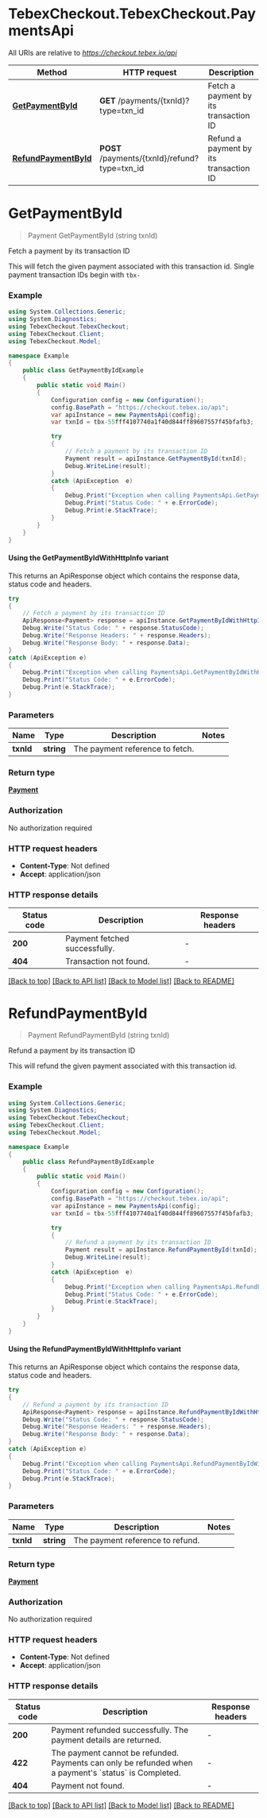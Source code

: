 # TebexCheckout.TebexCheckout.PaymentsApi

All URIs are relative to *https://checkout.tebex.io/api*

| Method | HTTP request | Description |
|--------|--------------|-------------|
| [**GetPaymentById**](PaymentsApi.md#getpaymentbyid) | **GET** /payments/{txnId}?type&#x3D;txn_id | Fetch a payment by its transaction ID |
| [**RefundPaymentById**](PaymentsApi.md#refundpaymentbyid) | **POST** /payments/{txnId}/refund?type&#x3D;txn_id | Refund a payment by its transaction ID |

<a id="getpaymentbyid"></a>
# **GetPaymentById**
> Payment GetPaymentById (string txnId)

Fetch a payment by its transaction ID

This will fetch the given payment associated with this transaction id. Single payment transaction IDs begin with `tbx-`

### Example
```csharp
using System.Collections.Generic;
using System.Diagnostics;
using TebexCheckout.TebexCheckout;
using TebexCheckout.Client;
using TebexCheckout.Model;

namespace Example
{
    public class GetPaymentByIdExample
    {
        public static void Main()
        {
            Configuration config = new Configuration();
            config.BasePath = "https://checkout.tebex.io/api";
            var apiInstance = new PaymentsApi(config);
            var txnId = tbx-55fff4107740a1f40d844ff89607557f45bfafb3;  // string | The payment reference to fetch.

            try
            {
                // Fetch a payment by its transaction ID
                Payment result = apiInstance.GetPaymentById(txnId);
                Debug.WriteLine(result);
            }
            catch (ApiException  e)
            {
                Debug.Print("Exception when calling PaymentsApi.GetPaymentById: " + e.Message);
                Debug.Print("Status Code: " + e.ErrorCode);
                Debug.Print(e.StackTrace);
            }
        }
    }
}
```

#### Using the GetPaymentByIdWithHttpInfo variant
This returns an ApiResponse object which contains the response data, status code and headers.

```csharp
try
{
    // Fetch a payment by its transaction ID
    ApiResponse<Payment> response = apiInstance.GetPaymentByIdWithHttpInfo(txnId);
    Debug.Write("Status Code: " + response.StatusCode);
    Debug.Write("Response Headers: " + response.Headers);
    Debug.Write("Response Body: " + response.Data);
}
catch (ApiException e)
{
    Debug.Print("Exception when calling PaymentsApi.GetPaymentByIdWithHttpInfo: " + e.Message);
    Debug.Print("Status Code: " + e.ErrorCode);
    Debug.Print(e.StackTrace);
}
```

### Parameters

| Name | Type | Description | Notes |
|------|------|-------------|-------|
| **txnId** | **string** | The payment reference to fetch. |  |

### Return type

[**Payment**](Payment.md)

### Authorization

No authorization required

### HTTP request headers

 - **Content-Type**: Not defined
 - **Accept**: application/json


### HTTP response details
| Status code | Description | Response headers |
|-------------|-------------|------------------|
| **200** | Payment fetched successfully. |  -  |
| **404** | Transaction not found. |  -  |

[[Back to top]](#) [[Back to API list]](../README.md#documentation-for-api-endpoints) [[Back to Model list]](../README.md#documentation-for-models) [[Back to README]](../README.md)

<a id="refundpaymentbyid"></a>
# **RefundPaymentById**
> Payment RefundPaymentById (string txnId)

Refund a payment by its transaction ID

This will refund the given payment associated with this transaction id.

### Example
```csharp
using System.Collections.Generic;
using System.Diagnostics;
using TebexCheckout.TebexCheckout;
using TebexCheckout.Client;
using TebexCheckout.Model;

namespace Example
{
    public class RefundPaymentByIdExample
    {
        public static void Main()
        {
            Configuration config = new Configuration();
            config.BasePath = "https://checkout.tebex.io/api";
            var apiInstance = new PaymentsApi(config);
            var txnId = tbx-55fff4107740a1f40d844ff89607557f45bfafb3;  // string | The payment reference to refund.

            try
            {
                // Refund a payment by its transaction ID
                Payment result = apiInstance.RefundPaymentById(txnId);
                Debug.WriteLine(result);
            }
            catch (ApiException  e)
            {
                Debug.Print("Exception when calling PaymentsApi.RefundPaymentById: " + e.Message);
                Debug.Print("Status Code: " + e.ErrorCode);
                Debug.Print(e.StackTrace);
            }
        }
    }
}
```

#### Using the RefundPaymentByIdWithHttpInfo variant
This returns an ApiResponse object which contains the response data, status code and headers.

```csharp
try
{
    // Refund a payment by its transaction ID
    ApiResponse<Payment> response = apiInstance.RefundPaymentByIdWithHttpInfo(txnId);
    Debug.Write("Status Code: " + response.StatusCode);
    Debug.Write("Response Headers: " + response.Headers);
    Debug.Write("Response Body: " + response.Data);
}
catch (ApiException e)
{
    Debug.Print("Exception when calling PaymentsApi.RefundPaymentByIdWithHttpInfo: " + e.Message);
    Debug.Print("Status Code: " + e.ErrorCode);
    Debug.Print(e.StackTrace);
}
```

### Parameters

| Name | Type | Description | Notes |
|------|------|-------------|-------|
| **txnId** | **string** | The payment reference to refund. |  |

### Return type

[**Payment**](Payment.md)

### Authorization

No authorization required

### HTTP request headers

 - **Content-Type**: Not defined
 - **Accept**: application/json


### HTTP response details
| Status code | Description | Response headers |
|-------------|-------------|------------------|
| **200** | Payment refunded successfully. The payment details are returned. |  -  |
| **422** | The payment cannot be refunded. Payments can only be refunded when a payment&#39;s &#x60;status&#x60; is Completed. |  -  |
| **404** | Payment not found. |  -  |

[[Back to top]](#) [[Back to API list]](../README.md#documentation-for-api-endpoints) [[Back to Model list]](../README.md#documentation-for-models) [[Back to README]](../README.md)

